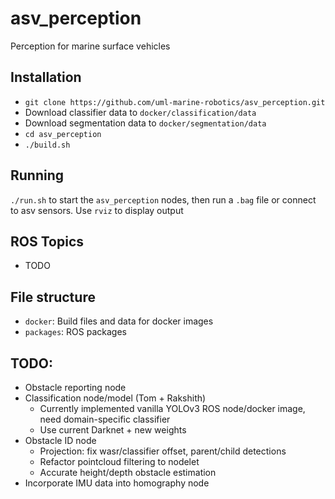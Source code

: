 # asv_perception
Perception for marine surface vehicles

## Installation
*  `git clone https://github.com/uml-marine-robotics/asv_perception.git`
*  Download classifier data to `docker/classification/data`
*  Download segmentation data to `docker/segmentation/data`
*  `cd asv_perception`
*  `./build.sh`

## Running
`./run.sh` to start the `asv_perception` nodes, then run a `.bag` file or connect to asv sensors.  Use `rviz` to display output

## ROS Topics
* TODO

## File structure
*  `docker`:  Build files and data for docker images
*  `packages`:  ROS packages

## TODO:
*  Obstacle reporting node
*  Classification node/model (Tom + Rakshith)
    *  Currently implemented vanilla YOLOv3 ROS node/docker image, need domain-specific classifier
    *  Use current Darknet + new weights
*  Obstacle ID node
    *  Projection:  fix wasr/classifier offset, parent/child detections
    *  Refactor pointcloud filtering to nodelet
    *  Accurate height/depth obstacle estimation
*  Incorporate IMU data into homography node
